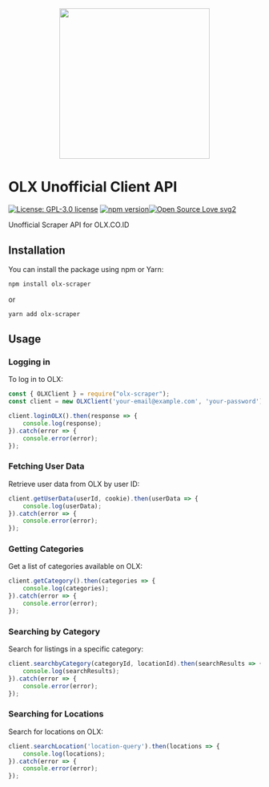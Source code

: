 
<h1 align="center">


  <br>
 

  <a href="https://imtaqin.id"> <img src="https://logos-world.net/wp-content/uploads/2022/04/OLX-Logo.png" width="300"></a>
  
# OLX Unofficial Client API
[![License: GPL-3.0 license](https://img.shields.io/github/license/fdciabdul/OLX-SCRAPER?style=plastic)](https://opensource.org/licenses/Artistic-2.0)
[![npm version](https://badge.fury.io/js/olx-scraper.svg)](https://badge.fury.io/js/olx-scraper)[![Open Source Love svg2](https://badges.frapsoft.com/os/v2/open-source.svg?v=103)](https://github.com/ellerbrock/open-source-badges/)


Unofficial Scraper API for OLX.CO.ID 



## Installation

You can install the package using npm or Yarn:

```bash
npm install olx-scraper
```
or

```bash
yarn add olx-scraper
```
## Usage

### Logging in

To log in to OLX:

```javascript
const { OLXClient } = require("olx-scraper");
const client = new OLXClient('your-email@example.com', 'your-password');

client.loginOLX().then(response => {
    console.log(response);
}).catch(error => {
    console.error(error);
});
```

### Fetching User Data

Retrieve user data from OLX by user ID:

```javascript
client.getUserData(userId, cookie).then(userData => {
    console.log(userData);
}).catch(error => {
    console.error(error);
});
```

### Getting Categories

Get a list of categories available on OLX:

```javascript
client.getCategory().then(categories => {
    console.log(categories);
}).catch(error => {
    console.error(error);
});
```

### Searching by Category

Search for listings in a specific category:

```javascript
client.searchbyCategory(categoryId, locationId).then(searchResults => {
    console.log(searchResults);
}).catch(error => {
    console.error(error);
});
```

### Searching for Locations

Search for locations on OLX:

```javascript
client.searchLocation('location-query').then(locations => {
    console.log(locations);
}).catch(error => {
    console.error(error);
});
```

